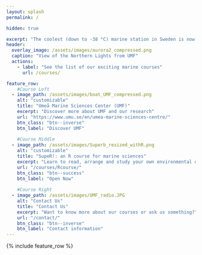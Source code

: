 ```yaml
---
layout: splash
permalink: /

hidden: true

excerpt: "The coolest (down to -38 °C) marine station in Sweden is now offering advanced short courses:"
header:
  overlay_image: /assets/images/aurora2_compressed.png
  caption: "View of the Northern Lights from UMF"
  actions:
    - label: "See the list of our exciting marine courses"
      url: /courses/

feature_row:
    #Course Left
  - image_path: /assets/images/boat_UMF_compressed.png
    alt: "customizable"
    title: "Umeå Marine Sciences Center (UMF)"
    excerpt: "Discover more about UMF and our research"
    url: "https://www.umu.se/en/umea-marine-sciences-centre/"
    btn_class: "btn--inverse"
    btn_label: "Discover UMF"
    
    #Course Middle
  - image_path: /assets/images/Superb_resized_withR.png
    alt: "customizable"
    title: "SupeR!: an R course for marine sciences"
    excerpt: "Learn to read, arrange and study your own environmental data with R"
    url: "/courses/Rcourse/"
    btn_class: "btn--success"
    btn_label: "Open Now"
    
    #Course Right
  - image_path: /assets/images/UMF_radio.JPG
    alt: "Contact Us"
    title: "Contact Us"
    excerpt: "Want to know more about our courses or ask us something?"
    url: "/contact/"
    btn_class: "btn--inverse"
    btn_label: "Contact information"   
---
```


{% include feature_row %}
